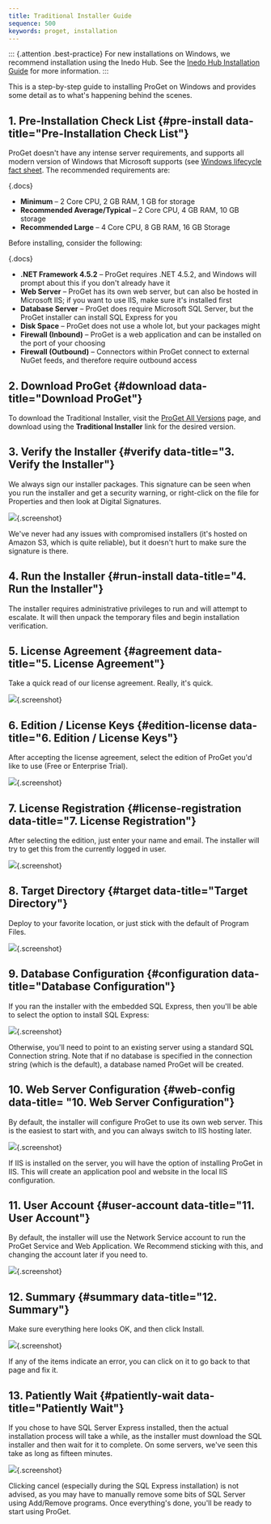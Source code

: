 ```yaml
---
title: Traditional Installer Guide
sequence: 500
keywords: proget, installation
---
```


::: {.attention .best-practice} 
For new installations on Windows, we recommend installation using the Inedo Hub. See the [Inedo Hub Installation Guide](/docs/proget/installation/installation-guide) for more information.
:::

This is a step-by-step guide to installing ProGet on Windows and provides some detail as to what's happening behind the scenes.

## 1. Pre-Installation Check List {#pre-install data-title="Pre-Installation Check List"}

ProGet doesn't have any intense server requirements, and supports all modern version of Windows that Microsoft supports (see [Windows lifecycle fact sheet](https://support.microsoft.com/en-us/help/13853/windows-lifecycle-fact-sheet). The recommended requirements are:

{.docs}
- **Minimum** – 2 Core CPU, 2 GB RAM, 1 GB for storage
- **Recommended Average/Typical** – 2 Core CPU, 4 GB RAM, 10 GB storage
- **Recommended Large** –  4 Core CPU, 8 GB RAM, 16 GB Storage

Before installing, consider the following:

{.docs}
- **.NET Framework 4.5.2** – ProGet requires .NET 4.5.2, and Windows will prompt about this if you don't already have it
- **Web Server** – ProGet has its own web server, but can also be hosted in Microsoft IIS; if you want to use IIS, make sure it's installed first
- **Database Server** – ProGet does require Microsoft SQL Server, but the ProGet installer can install SQL Express for you
- **Disk Space** – ProGet does not use a whole lot, but your packages might
- **Firewall (Inbound)** – ProGet is a web application and can be installed on the port of your choosing
- **Firewall (Outbound)** – Connectors within ProGet connect to external NuGet feeds, and therefore require outbound access

## 2. Download ProGet {#download data-title="Download ProGet"}

To download the Traditional Installer, visit the [ProGet All Versions](https://my.inedo.com/proget/versions) page, and download using the **Traditional Installer** link for the desired version.

## 3. Verify the Installer {#verify data-title="3. Verify the Installer"}

We always sign our installer packages. This signature can be seen when you run the installer and get a security warning, or right-click on the file for Properties and then look at Digital Signatures.

![](http://inedo.com/resources/knowledgebase/ProGet-Installation-Guide_E6DE_image_2.png){.screenshot}

We've never had any issues with compromised installers (it's hosted on Amazon S3, which is quite reliable), but it doesn't hurt to make sure the signature is there.

## 4. Run the Installer {#run-install data-title="4. Run the Installer"}

The installer requires administrative privileges to run and will attempt to escalate. It will then unpack the temporary files and begin installation verification.

## 5. License Agreement {#agreement data-title="5. License Agreement"}

Take a quick read of our license agreement. Really, it's quick.

![](/resources/documentation/proget-installation/Progetinstaller.png){.screenshot}

## 6. Edition / License Keys {#edition-license data-title="6. Edition / License Keys"}

After accepting the license agreement, select the edition of ProGet you'd like to use (Free or Enterprise Trial).

![](/resources/documentation/proget-installation/progetedition.png){.screenshot}

## 7. License Registration {#license-registration data-title="7. License Registration"}

After selecting the edition, just enter your name and email. The installer will try to get this from the currently logged in user.

![](/resources/documentation/proget-installation/progetlicense.png){.screenshot}

## 8. Target Directory {#target data-title="Target Directory"}

Deploy to your favorite location, or just stick with the default of Program Files.

![](/resources/documentation/proget-installation/progettargetdirectory.png){.screenshot}

## 9. Database Configuration {#configuration data-title="Database Configuration"}

If you ran the installer with the embedded SQL Express, then you'll be able to select the option to install SQL Express:

![](/resources/documentation/proget-installation/progetdatabase.png){.screenshot}

Otherwise, you'll need to point to an existing server using a standard SQL Connection string. Note that if no database is specified in the connection string (which is the default), a database named ProGet will be created.

## 10. Web Server Configuration {#web-config data-title= "10. Web Server Configuration"}

By default, the installer will configure ProGet to use its own web server. This is the easiest to start with, and you can always switch to IIS hosting later.

![](/resources/documentation/proget-installation/progetwebserver.png){.screenshot}

If IIS is installed on the server, you will have the option of installing ProGet in IIS. This will create an application pool and website in the local IIS configuration.

## 11. User Account {#user-account data-title="11. User Account"}

By default, the installer will use the Network Service account to run the ProGet Service and Web Application. We Recommend sticking with this, and changing the account later if you need to.

![](/resources/documentation/proget-installation/useraccount.png){.screenshot}

## 12. Summary {#summary data-title="12. Summary"}

Make sure everything here looks OK, and then click Install.

![](/resources/documentation/proget-installation/summary.png){.screenshot}

If any of the items indicate an error, you can click on it to go back to that page and fix it.

## 13. Patiently Wait {#patiently-wait data-title="Patiently Wait"}

If you chose to have SQL Server Express installed, then the actual installation process will take a while, as the installer must download the SQL installer and then wait for it to complete. On some servers, we've seen this take as long as fifteen minutes.

![](/resources/documentation/proget-installation/progetclickinstall.png){.screenshot}

Clicking cancel (especially during the SQL Express installation) is not advised, as you may have to manually remove some bits of SQL Server using Add/Remove programs. Once everything's done, you'll be ready to start using ProGet.
